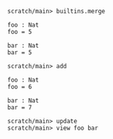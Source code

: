 ```ucm
scratch/main> builtins.merge
```

```unison
foo : Nat
foo = 5

bar : Nat
bar = 5
```

```ucm
scratch/main> add
```

```unison
foo : Nat
foo = 6

bar : Nat
bar = 7
```

```ucm
scratch/main> update
scratch/main> view foo bar
```
